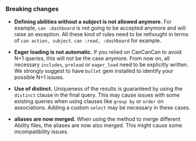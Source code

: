 ### Breaking changes

* **Defining abilities without a subject is not allowed anymore.**
For example, `can :dashboard` is not going to be accepted anymore and will raise an exception.
All these kind of rules need to be rethought in terms of `can action, subject`. `can :read, :dashboard` for example.

* **Eager loading is not automatic.** If you relied on CanCanCan to avoid N+1 queries, this will not be the case anymore.
From now on, all necessary `includes`, `preload` or `eager_load` need to be explicitly written. We strongly suggest to have
`bullet` gem installed to identify your possible N+1 issues.

* **Use of distinct.** Uniqueness of the results is guaranteed by using the `distinct` clause in the final query.
This may cause issues with some existing queries when using clauses like `group by` or `order` on associations.
Adding a custom `select` may be necessary in these cases.

* **aliases are now merged.** When using the method to merge different Ability files, the aliases are now also merged. This might cause some incompatibility issues.
